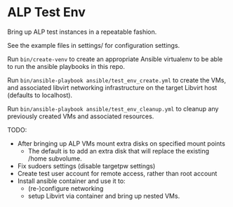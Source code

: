# ALP Test Env

Bring up ALP test instances in a repeatable fashion.

See the example files in settings/ for configuration settings.

Run `bin/create-venv` to create an appropriate Ansible virtualenv to be
able to run the ansible playbooks in this repo.

Run `bin/ansible-playbook ansible/test_env_create.yml` to create the VMs,
and associated libvirt networking infrastructure on the target Libvirt
host (defaults to localhost).

Run `bin/ansible-playbook ansible/test_env_cleanup.yml` to cleanup any
previously created VMs and associated resources.

TODO:
  * After bringing up ALP VMs mount extra disks on specified mount points
    * The default is to add an extra disk that will replace the existing
      /home subvolume.
  * Fix sudoers settings (disable targetpw settings)
  * Create test user account for remote access, rather than root account
  * Install ansible container and use it to:
    * (re-)configure networking
    * setup Libvirt via container and bring up nested VMs.
